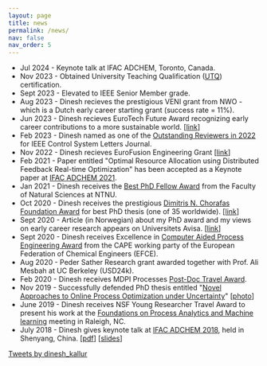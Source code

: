 ```yaml
---
layout: page
title: news
permalink: /news/
nav: false
nav_order: 5
---
```


* Jul 2024 - Keynote talk at IFAC ADCHEM, Toronto, Canada.
* Nov 2023 -  Obtained University Teaching Qualification ([UTQ](https://www.universiteitenvannederland.nl/en_GB/utq)) certification.
* Sept 2023 - Elevated to IEEE Senior Member grade.  
* Aug 2023 - Dinesh recieves the prestigious VENI grant from  NWO - which is a Dutch early career starting grant (success rate = 11%). 
* Jun 2023 - Dinesh recieves EuroTech Future Award recognizing early career contributions to a more sustainable world. [[link](https://eurotech-universities.eu/news-and-events/news/eurotech-future-award-2023-winners/)]
* Feb 2023 - Dinesh named as one of the [Outstanding Reviewers in 2022](http://ieee-cssletters.dei.unipd.it/Page_reviewers.php?p=3) for IEEE Control System Letters Journal.
* Nov 2022 - Dinesh recieves EuroFusion Engineering Grant [[link](https://www.differ.nl/grant-for-dinesh-krishnamoorthy-for-research-on-controlled-nuclear-fusion)]
* Feb 2021 - Paper entitled "Optimal Resource Allocation using Distributed Feedback Real-time Optimization" has been accepted as a Keynote paper at [IFAC ADCHEM 2021](https://www.adchem2021.org/). 
* Jan 2021 - Dinesh receives the [Best PhD Fellow Award](https://www.youtube.com/watch?v=QuHFnoTiy-k&ab_channel=NTNUFakultetfornaturvitenskap) from the Faculty of Natural Sciences at NTNU.  
* Oct 2020 - Dinesh receives the prestigious [Dimitris N. Chorafas Foundation Award](https://www.weizmann.ac.il/feinberg/about/dimitris-n-chorafas-prize/about-foundation-and-prize) for best PhD thesis (one of 35 worldwide). [[link](https://www.weizmann.ac.il/feinberg/sites/feinberg/files/uploads/files/chorafas_winners_2020_by_year_and_univeristy.pdf)]
* Sept 2020 - Article (in Norwegian) about my PhD award and my views on early career research appears on Universitets Avisa. [[link](https://www.universitetsavisa.no/forskning/hvordan-skal-ntnu-bli-et-bedre-forskningsuniversitet/103076)] 
* Sept 2020 - Dinesh receives Excellence in [Computer Aided Process Engineering Award](https://www.wp-cape.eu/index.php/outstanding-phd-thesis-on-cape/) from the CAPE working party of the European Federation of Chemical Engineers (EFCE).
* Aug 2020 - Peder Sather Research grant awarded together with Prof. Ali Mesbah at UC Berkeley (USD24k).
* Feb 2020 - Dinesh receives MDPI Processes [Post-Doc Travel Award](https://www.mdpi.com/journal/processes/awards.pdf/0/pdf_164_2020_1_award.pdf).
* Nov 2019 - Successfully defended PhD thesis entitled "[Novel Approaches to Online Process Optimization under Uncertainty](http://folk.ntnu.no/dineshk/Research/PhD_thesis/Thesis_Main.pdf)" [[photo](http://folk.ntnu.no/dineshk/Photos/PhD_Morari_JayLee.jpeg)]
* June 2019 -  Dinesh receives NSF Young Researcher Travel Award to present his work at the [Foundations on Process Analytics and Machine learning](http://fopam.org/) meeting in Raleigh, NC. 
* July 2018 - Dinesh gives keynote talk at [IFAC ADCHEM 2018](http://folk.ntnu.no/skoge/prost/proceedings/ADCHEM-2018/), held in Shenyang, China. [[pdf](https://dinesh-krishnamoorthy.github.io/publication/2019JPCADCHEM)] [[slides](http://folk.ntnu.no/dineshk/Presentations/ADCHEM_slides.pdf)] 

<a class="twitter-timeline" data-width="500" data-height="500" href="https://twitter.com/dinesh_kallur?ref_src=twsrc%5Etfw">Tweets by dinesh_kallur</a> <script async src="https://platform.twitter.com/widgets.js" charset="utf-8"></script>
